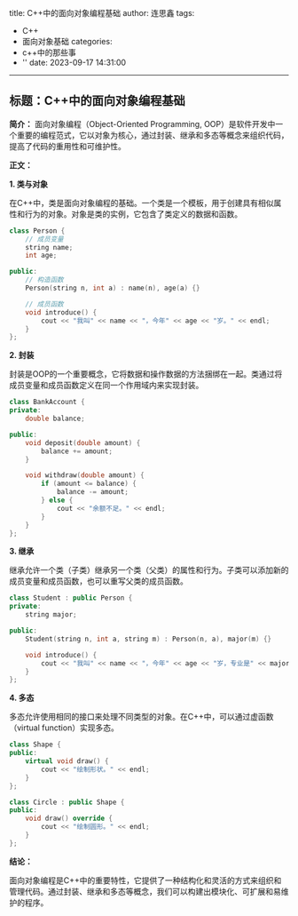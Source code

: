 title: C++中的面向对象编程基础
author: 连思鑫
tags:
  - C++
  - 面向对象基础
categories:
  - c++中的那些事
  - ''
date: 2023-09-17 14:31:00
---
## **标题：C++中的面向对象编程基础**

**简介：**
面向对象编程（Object-Oriented Programming, OOP）是软件开发中一个重要的编程范式，它以对象为核心，通过封装、继承和多态等概念来组织代码，提高了代码的重用性和可维护性。

**正文：**

**1. 类与对象**

在C++中，类是面向对象编程的基础。一个类是一个模板，用于创建具有相似属性和行为的对象。对象是类的实例，它包含了类定义的数据和函数。

```cpp
class Person {
    // 成员变量
    string name;
    int age;

public:
    // 构造函数
    Person(string n, int a) : name(n), age(a) {}

    // 成员函数
    void introduce() {
        cout << "我叫" << name << "，今年" << age << "岁。" << endl;
    }
};
```

**2. 封装**

封装是OOP的一个重要概念，它将数据和操作数据的方法捆绑在一起。类通过将成员变量和成员函数定义在同一个作用域内来实现封装。

```cpp
class BankAccount {
private:
    double balance;

public:
    void deposit(double amount) {
        balance += amount;
    }

    void withdraw(double amount) {
        if (amount <= balance) {
            balance -= amount;
        } else {
            cout << "余额不足。" << endl;
        }
    }
};
```

**3. 继承**

继承允许一个类（子类）继承另一个类（父类）的属性和行为。子类可以添加新的成员变量和成员函数，也可以重写父类的成员函数。

```cpp
class Student : public Person {
private:
    string major;

public:
    Student(string n, int a, string m) : Person(n, a), major(m) {}

    void introduce() {
        cout << "我叫" << name << "，今年" << age << "岁，专业是" << major << "。" << endl;
    }
};
```

**4. 多态**

多态允许使用相同的接口来处理不同类型的对象。在C++中，可以通过虚函数（virtual function）实现多态。

```cpp
class Shape {
public:
    virtual void draw() {
        cout << "绘制形状。" << endl;
    }
};

class Circle : public Shape {
public:
    void draw() override {
        cout << "绘制圆形。" << endl;
    }
};
```

**结论：**

面向对象编程是C++中的重要特性，它提供了一种结构化和灵活的方式来组织和管理代码。通过封装、继承和多态等概念，我们可以构建出模块化、可扩展和易维护的程序。